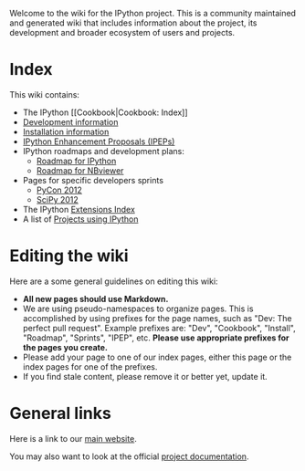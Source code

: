Welcome to the wiki for the IPython project. This is a community maintained and generated wiki that includes information about the project, its development and broader ecosystem of users and projects.

# Index

This wiki contains:

* The IPython [[Cookbook|Cookbook: Index]]
* [Development information](wiki/Dev:-Index)
* [Installation information](wiki/Install:-Index)
* [IPython Enhancement Proposals (IPEPs)](wiki/IPEPs:-IPython-Enhancement-Proposals)
* IPython roadmaps and development plans:
  - [Roadmap for IPython](wiki/Roadmap:-IPython)
  - [Roadmap for NBviewer](wiki/Roadmap:-NBviewer)
* Pages for specific developers sprints
  - [PyCon 2012](wiki/Sprints:-PyCon2012)
  - [SciPy 2012](wiki/Sprints:-SciPy2012)
* The IPython [Extensions Index](wiki/Extensions-Index)
* A list of [Projects using IPython](wiki/Projects-using-IPython)

# Editing the wiki

Here are a some general guidelines on editing this wiki:

* **All new pages should use Markdown.**
* We are using pseudo-namespaces to organize pages.  This is accomplished by using prefixes for the page names, such as "Dev: The perfect pull request". Example prefixes are: "Dev", "Cookbook", "Install", "Roadmap", "Sprints", "IPEP", etc. **Please use appropriate prefixes for the pages you create.**
* Please add your page to one of our index pages, either this page or the index pages for one of the prefixes.
* If you find stale content, please remove it or better yet, update it.

# General links

Here is a link to our [main website](http://ipython.org).

You may also want to look at the official [project documentation](http://ipython.org/documentation.html).

